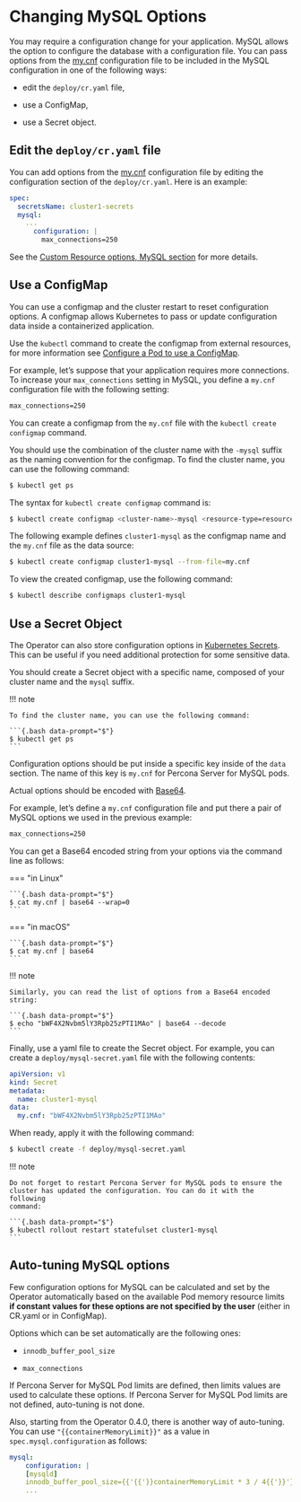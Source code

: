 # Changing MySQL Options

You may require a configuration change for your application. MySQL
allows the option to configure the database with a configuration file.
You can pass options from the
[my.cnf](https://dev.mysql.com/doc/refman/8.0/en/option-files.html)
configuration file to be included in the MySQL configuration in one of the
following ways:

* edit the `deploy/cr.yaml` file,

* use a ConfigMap,

* use a Secret object.

## Edit the `deploy/cr.yaml` file

You can add options from the
[my.cnf](https://dev.mysql.com/doc/refman/8.0/en/option-files.html)
configuration file by editing the configuration section of the
`deploy/cr.yaml`. Here is an example:

```yaml
spec:
  secretsName: cluster1-secrets
  mysql:
    ...
      configuration: |
        max_connections=250
```

See the [Custom Resource options, MySQL section](operator.md#operator-mysql-section)
for more details.

## Use a ConfigMap

You can use a configmap and the cluster restart to reset configuration
options. A configmap allows Kubernetes to pass or update configuration
data inside a containerized application.

Use the `kubectl` command to create the configmap from external
resources, for more information see [Configure a Pod to use a
ConfigMap](https://kubernetes.io/docs/tasks/configure-pod-container/configure-pod-configmap/#create-a-configmap).

For example, let’s suppose that your application requires more
connections. To increase your `max_connections` setting in MySQL, you
define a `my.cnf` configuration file with the following setting:

```default
max_connections=250
```

You can create a configmap from the `my.cnf` file with the
`kubectl create configmap` command.

You should use the combination of the cluster name with the `-mysql`
suffix as the naming convention for the configmap. To find the cluster
name, you can use the following command:

```{.bash data-prompt="$"}
$ kubectl get ps
```

The syntax for `kubectl create configmap` command is:

```{.bash data-prompt="$"}
$ kubectl create configmap <cluster-name>-mysql <resource-type=resource-name>
```

The following example defines `cluster1-mysql` as the configmap name and the
`my.cnf` file as the data source:

```{.bash data-prompt="$"}
$ kubectl create configmap cluster1-mysql --from-file=my.cnf
```

To view the created configmap, use the following command:

```{.bash data-prompt="$"}
$ kubectl describe configmaps cluster1-mysql
```

## Use a Secret Object

The Operator can also store configuration options in [Kubernetes Secrets](https://kubernetes.io/docs/concepts/configuration/secret/).
This can be useful if you need additional protection for some sensitive data.

You should create a Secret object with a specific name, composed of your cluster
name and the `mysql` suffix.

!!! note

    To find the cluster name, you can use the following command:

    ```{.bash data-prompt="$"}
    $ kubectl get ps
    ```

Configuration options should be put inside a specific key inside of the `data`
section. The name of this key is `my.cnf` for Percona Server for MySQL pods.

Actual options should be encoded with [Base64](https://en.wikipedia.org/wiki/Base64).

For example, let’s define a `my.cnf` configuration file and put there a pair
of MySQL options we used in the previous example:

```default
max_connections=250
```

You can get a Base64 encoded string from your options via the command line as
follows:

=== "in Linux"

    ```{.bash data-prompt="$"}
    $ cat my.cnf | base64 --wrap=0
    ```

=== "in macOS"

    ```{.bash data-prompt="$"}
    $ cat my.cnf | base64
    ```

!!! note

    Similarly, you can read the list of options from a Base64 encoded
    string:

    ```{.bash data-prompt="$"}
    $ echo "bWF4X2Nvbm5lY3Rpb25zPTI1MAo" | base64 --decode
    ```

Finally, use a yaml file to create the Secret object. For example, you can
create a `deploy/mysql-secret.yaml` file with the following contents:

```yaml
apiVersion: v1
kind: Secret
metadata:
  name: cluster1-mysql
data:
  my.cnf: "bWF4X2Nvbm5lY3Rpb25zPTI1MAo"
```

When ready, apply it with the following command:

```{.bash data-prompt="$"}
$ kubectl create -f deploy/mysql-secret.yaml
```

!!! note

    Do not forget to restart Percona Server for MySQL pods to ensure the
    cluster has updated the configuration. You can do it with the following
    command:

    ```{.bash data-prompt="$"}
    $ kubectl rollout restart statefulset cluster1-mysql
    ```

## Auto-tuning MySQL options

Few configuration options for MySQL can be calculated and set by the Operator
automatically based on the available Pod memory resource limits **if
constant values for these options are not specified by the user** (either in
CR.yaml or in ConfigMap).

Options which can be set automatically are the following ones:

* `innodb_buffer_pool_size`

* `max_connections`

If Percona Server for MySQL Pod limits are defined, then limits values are used to
calculate these options. If Percona Server for MySQL Pod limits are not defined,
auto-tuning is not done.

Also, starting from the Operator 0.4.0, there is another way of auto-tuning.
You can use `"{{containerMemoryLimit}}"` as a value in `spec.mysql.configuration`
as follows:

```yaml
mysql:
    configuration: |
    [mysqld]
    innodb_buffer_pool_size={{'{{'}}containerMemoryLimit * 3 / 4{{'}}'}}
    ...
```
